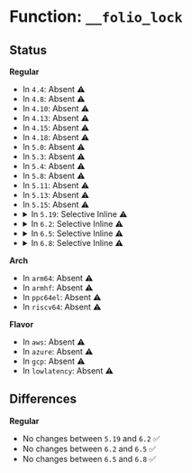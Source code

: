 # Function: <code>__folio_lock</code>

## Status
<b>Regular</b>
<ul>
<li>
In <code>4.4</code>: Absent ⚠️
</li>
<li>
In <code>4.8</code>: Absent ⚠️
</li>
<li>
In <code>4.10</code>: Absent ⚠️
</li>
<li>
In <code>4.13</code>: Absent ⚠️
</li>
<li>
In <code>4.15</code>: Absent ⚠️
</li>
<li>
In <code>4.18</code>: Absent ⚠️
</li>
<li>
In <code>5.0</code>: Absent ⚠️
</li>
<li>
In <code>5.3</code>: Absent ⚠️
</li>
<li>
In <code>5.4</code>: Absent ⚠️
</li>
<li>
In <code>5.8</code>: Absent ⚠️
</li>
<li>
In <code>5.11</code>: Absent ⚠️
</li>
<li>
In <code>5.13</code>: Absent ⚠️
</li>
<li>
In <code>5.15</code>: Absent ⚠️
</li>
<li>
<details>
<summary>In <code>5.19</code>: Selective Inline ⚠️</summary>

```c
void __folio_lock(struct folio *folio);
```

**Collision:** Unique Global

**Inline:** Selective

**Transformation:** False

**Instances:**

```
In mm/filemap.c (ffffffff812f1c24)
Location: mm/filemap.c:1688
Inline: True
Inline callers:
  - mm/filemap.c:filemap_page_mkwrite
  - mm/filemap.c:filemap_fault
  - mm/filemap.c:mapping_seek_hole_data
  - mm/filemap.c:__filemap_get_folio
  - mm/filemap.c:__folio_lock_or_retry
Direct callers:
  - kernel/futex/core.c:get_futex_key
  - kernel/events/uprobes.c:__replace_page
  - mm/page-writeback.c:set_page_dirty_lock
  - mm/page-writeback.c:write_cache_pages
  - mm/truncate.c:invalidate_inode_pages2_range
  - mm/truncate.c:truncate_inode_pages_range
  - mm/vmscan.c:pageout
  - mm/shmem.c:shmem_swapin_folio
  - mm/shmem.c:shmem_undo_range
  - mm/gup.c:unpin_user_page_range_dirty_lock
  - mm/gup.c:unpin_user_pages_dirty_lock
  - mm/memory.c:__do_fault
  - mm/memory.c:do_wp_page
  - mm/memory.c:do_page_mkwrite
  - mm/madvise.c:madvise_cold_or_pageout_pte_range
  - mm/swapfile.c:try_to_unuse
  - mm/swapfile.c:unuse_pte_range
  - mm/hugetlb.c:hugetlb_no_page
  - mm/ksm.c:cmp_and_merge_page
  - mm/ksm.c:cmp_and_merge_page
  - mm/ksm.c:get_ksm_page
  - mm/migrate.c:migrate_pages
  - mm/migrate.c:migrate_pages
  - mm/migrate.c:unmap_and_move_huge_page
  - mm/migrate.c:unmap_and_move
  - mm/migrate.c:writeout
  - mm/migrate.c:putback_movable_pages
  - mm/huge_memory.c:split_huge_pages_all
  - mm/huge_memory.c:do_huge_pmd_wp_page
  - mm/memory-failure.c:__soft_offline_page
  - mm/memory-failure.c:memory_failure
  - mm/memory-failure.c:try_memory_failure_hugetlb
  - fs/pipe.c:generic_pipe_buf_try_steal
  - fs/splice.c:page_cache_pipe_buf_confirm
  - fs/splice.c:page_cache_pipe_buf_try_steal
  - fs/buffer.c:nobh_truncate_page
  - fs/buffer.c:block_page_mkwrite
  - fs/buffer.c:clean_bdev_aliases
  - fs/iomap/buffered-io.c:iomap_page_mkwrite
  - fs/ext4/inode.c:ext4_page_mkwrite
  - fs/ext4/inode.c:ext4_page_mkwrite
  - fs/ext4/inode.c:mpage_prepare_extent_to_map
  - fs/ext4/inode.c:__ext4_journalled_writepage
  - fs/ext4/inode.c:ext4_write_begin
  - fs/hugetlbfs/inode.c:remove_inode_hugepages
  - fs/ecryptfs/mmap.c:ecryptfs_get_locked_page
  - fs/fuse/file.c:fuse_page_mkwrite
  - drivers/video/fbdev/core/fb_defio.c:fb_deferred_io_work
  - drivers/video/fbdev/core/fb_defio.c:fb_deferred_io_mkwrite
```
**Symbols:**

```
ffffffff812f1a80-ffffffff812f1aa7: __folio_lock (STB_GLOBAL)
```
</details>
</li>
<li>
<details>
<summary>In <code>6.2</code>: Selective Inline ⚠️</summary>

```c
void __folio_lock(struct folio *folio);
```

**Collision:** Unique Global

**Inline:** Selective

**Transformation:** False

**Instances:**

```
In mm/filemap.c (ffffffff8135cccf)
Location: mm/filemap.c:1658
Inline: True
Inline callers:
  - mm/filemap.c:filemap_page_mkwrite
  - mm/filemap.c:filemap_fault
  - mm/filemap.c:mapping_seek_hole_data
  - mm/filemap.c:__filemap_get_folio
  - mm/filemap.c:__folio_lock_or_retry
Direct callers:
  - kernel/futex/core.c:get_futex_key
  - kernel/events/uprobes.c:__replace_page
  - mm/page-writeback.c:set_page_dirty_lock
  - mm/page-writeback.c:write_cache_pages
  - mm/truncate.c:invalidate_inode_pages2_range
  - mm/truncate.c:truncate_inode_pages_range
  - mm/vmscan.c:pageout
  - mm/shmem.c:shmem_swapin_folio
  - mm/shmem.c:shmem_undo_range
  - mm/gup.c:unpin_user_page_range_dirty_lock
  - mm/gup.c:unpin_user_pages_dirty_lock
  - mm/memory.c:__do_fault
  - mm/memory.c:do_wp_page
  - mm/memory.c:do_page_mkwrite
  - mm/madvise.c:madvise_cold_or_pageout_pte_range
  - mm/swapfile.c:try_to_unuse
  - mm/swapfile.c:unuse_pte_range
  - mm/hugetlb.c:hugetlb_no_page
  - mm/ksm.c:cmp_and_merge_page
  - mm/ksm.c:cmp_and_merge_page
  - mm/ksm.c:get_ksm_page
  - mm/migrate.c:migrate_pages
  - mm/migrate.c:migrate_pages
  - mm/migrate.c:unmap_and_move_huge_page
  - mm/migrate.c:writeout
  - mm/migrate.c:putback_movable_pages
  - mm/migrate_device.c:migrate_device_coherent_page
  - mm/migrate_device.c:migrate_device_coherent_page
  - mm/huge_memory.c:split_huge_pages_all
  - mm/huge_memory.c:do_huge_pmd_wp_page
  - mm/memory-failure.c:soft_offline_in_use_page
  - mm/memory-failure.c:soft_offline_in_use_page
  - mm/memory-failure.c:memory_failure
  - mm/memory-failure.c:memory_failure
  - mm/memory-failure.c:try_memory_failure_hugetlb
  - mm/memremap.c:zone_device_page_init
  - fs/pipe.c:generic_pipe_buf_try_steal
  - fs/splice.c:page_cache_pipe_buf_confirm
  - fs/splice.c:page_cache_pipe_buf_try_steal
  - fs/buffer.c:block_page_mkwrite
  - fs/buffer.c:clean_bdev_aliases
  - fs/iomap/buffered-io.c:iomap_page_mkwrite
  - fs/ext4/inode.c:ext4_page_mkwrite
  - fs/ext4/inode.c:ext4_page_mkwrite
  - fs/ext4/inode.c:mpage_prepare_extent_to_map
  - fs/ext4/inode.c:__ext4_journalled_writepage
  - fs/ext4/inode.c:ext4_write_begin
  - fs/hugetlbfs/inode.c:remove_inode_hugepages
  - fs/ecryptfs/mmap.c:ecryptfs_get_locked_page
  - fs/fuse/file.c:fuse_page_mkwrite
  - drivers/video/fbdev/core/fb_defio.c:fb_deferred_io_work
  - drivers/video/fbdev/core/fb_defio.c:fb_deferred_io_mkwrite
```
**Symbols:**

```
ffffffff8135c890-ffffffff8135c8b7: __folio_lock (STB_GLOBAL)
```
</details>
</li>
<li>
<details>
<summary>In <code>6.5</code>: Selective Inline ⚠️</summary>

```c
void __folio_lock(struct folio *folio);
```

**Collision:** Unique Global

**Inline:** Selective

**Transformation:** False

**Instances:**

```
In mm/filemap.c (ffffffff8138ecfd)
Location: mm/filemap.c:1632
Inline: True
Inline callers:
  - mm/filemap.c:filemap_page_mkwrite
  - mm/filemap.c:filemap_fault
  - mm/filemap.c:mapping_seek_hole_data
  - mm/filemap.c:__filemap_get_folio
  - mm/filemap.c:__folio_lock_or_retry
Direct callers:
  - kernel/futex/core.c:get_futex_key
  - kernel/events/uprobes.c:__replace_page
  - mm/page-writeback.c:set_page_dirty_lock
  - mm/page-writeback.c:write_cache_pages
  - mm/truncate.c:invalidate_inode_pages2_range
  - mm/truncate.c:truncate_inode_pages_range
  - mm/vmscan.c:pageout
  - mm/shmem.c:shmem_get_folio_gfp
  - mm/shmem.c:shmem_swapin_folio
  - mm/shmem.c:shmem_undo_range
  - mm/shmem.c:shmem_get_partial_folio
  - mm/gup.c:unpin_user_page_range_dirty_lock
  - mm/gup.c:unpin_user_pages_dirty_lock
  - mm/memory.c:__do_fault
  - mm/memory.c:do_wp_page
  - mm/memory.c:do_page_mkwrite
  - mm/madvise.c:madvise_cold_or_pageout_pte_range
  - mm/swapfile.c:try_to_unuse
  - mm/swapfile.c:unuse_pte_range
  - mm/hugetlb.c:hugetlb_no_page
  - mm/ksm.c:cmp_and_merge_page
  - mm/ksm.c:cmp_and_merge_page
  - mm/ksm.c:get_ksm_page
  - mm/migrate.c:migrate_pages_batch
  - mm/migrate.c:unmap_and_move_huge_page
  - mm/migrate.c:migrate_folio_unmap
  - mm/migrate.c:writeout
  - mm/migrate.c:putback_movable_pages
  - mm/migrate_device.c:migrate_device_coherent_page
  - mm/migrate_device.c:migrate_device_coherent_page
  - mm/huge_memory.c:split_huge_pages_all
  - mm/huge_memory.c:do_huge_pmd_wp_page
  - mm/memory-failure.c:soft_offline_in_use_page
  - mm/memory-failure.c:memory_failure
  - mm/memory-failure.c:try_memory_failure_hugetlb
  - mm/memory-failure.c:try_to_split_thp_page
  - mm/memremap.c:zone_device_page_init
  - fs/pipe.c:generic_pipe_buf_try_steal
  - fs/splice.c:page_cache_pipe_buf_confirm
  - fs/splice.c:page_cache_pipe_buf_try_steal
  - fs/buffer.c:block_page_mkwrite
  - fs/buffer.c:clean_bdev_aliases
  - fs/iomap/buffered-io.c:iomap_page_mkwrite
  - fs/ext4/inode.c:ext4_page_mkwrite
  - fs/ext4/inode.c:ext4_page_mkwrite
  - fs/ext4/inode.c:mpage_prepare_extent_to_map
  - fs/ext4/inode.c:ext4_write_begin
  - fs/hugetlbfs/inode.c:remove_inode_hugepages
  - fs/ecryptfs/mmap.c:ecryptfs_get_locked_page
  - fs/fuse/file.c:fuse_page_mkwrite
  - drivers/video/fbdev/core/fb_defio.c:fb_deferred_io_work
  - drivers/video/fbdev/core/fb_defio.c:fb_deferred_io_mkwrite
```
**Symbols:**

```
ffffffff8138e8c0-ffffffff8138e8e7: __folio_lock (STB_GLOBAL)
```
</details>
</li>
<li>
<details>
<summary>In <code>6.8</code>: Selective Inline ⚠️</summary>

```c
void __folio_lock(struct folio *folio);
```

**Collision:** Unique Global

**Inline:** Selective

**Transformation:** False

**Instances:**

```
In mm/filemap.c (ffffffff813b80ea)
Location: mm/filemap.c:1612
Inline: True
Inline callers:
  - mm/filemap.c:filemap_page_mkwrite
  - mm/filemap.c:filemap_fault
  - mm/filemap.c:mapping_seek_hole_data
  - mm/filemap.c:__filemap_get_folio
  - mm/filemap.c:__folio_lock_or_retry
Direct callers:
  - kernel/futex/core.c:get_futex_key
  - kernel/events/uprobes.c:__replace_page
  - mm/page-writeback.c:set_page_dirty_lock
  - mm/page-writeback.c:write_cache_pages
  - mm/truncate.c:invalidate_inode_pages2_range
  - mm/truncate.c:truncate_inode_pages_range
  - mm/vmscan.c:pageout
  - mm/shmem.c:shmem_get_folio_gfp
  - mm/shmem.c:shmem_swapin_folio
  - mm/shmem.c:shmem_undo_range
  - mm/shmem.c:shmem_get_partial_folio
  - mm/gup.c:unpin_user_page_range_dirty_lock
  - mm/gup.c:unpin_user_pages_dirty_lock
  - mm/memory.c:__do_fault
  - mm/memory.c:do_wp_page
  - mm/memory.c:do_page_mkwrite
  - mm/madvise.c:madvise_cold_or_pageout_pte_range
  - mm/swapfile.c:try_to_unuse
  - mm/swapfile.c:unuse_pte_range
  - mm/hugetlb.c:hugetlb_no_page
  - mm/ksm.c:cmp_and_merge_page
  - mm/ksm.c:cmp_and_merge_page
  - mm/ksm.c:get_ksm_page
  - mm/migrate.c:migrate_pages_batch
  - mm/migrate.c:unmap_and_move_huge_page
  - mm/migrate.c:migrate_folio_unmap
  - mm/migrate.c:writeout
  - mm/migrate.c:putback_movable_pages
  - mm/migrate_device.c:migrate_device_coherent_page
  - mm/migrate_device.c:migrate_device_coherent_page
  - mm/huge_memory.c:split_huge_pages_all
  - mm/huge_memory.c:move_pages_huge_pmd
  - mm/huge_memory.c:do_huge_pmd_wp_page
  - mm/memory-failure.c:soft_offline_in_use_page
  - mm/memory-failure.c:memory_failure
  - mm/memory-failure.c:try_memory_failure_hugetlb
  - mm/memory-failure.c:try_to_split_thp_page
  - mm/userfaultfd.c:move_pages_pte
  - mm/memremap.c:zone_device_page_init
  - fs/pipe.c:generic_pipe_buf_try_steal
  - fs/splice.c:page_cache_pipe_buf_confirm
  - fs/splice.c:page_cache_pipe_buf_try_steal
  - fs/buffer.c:block_page_mkwrite
  - fs/buffer.c:clean_bdev_aliases
  - fs/iomap/buffered-io.c:iomap_page_mkwrite
  - fs/ext4/inode.c:ext4_page_mkwrite
  - fs/ext4/inode.c:ext4_page_mkwrite
  - fs/ext4/inode.c:mpage_prepare_extent_to_map
  - fs/ext4/inode.c:ext4_write_begin
  - fs/hugetlbfs/inode.c:remove_inode_hugepages
  - fs/ecryptfs/mmap.c:ecryptfs_get_locked_page
  - fs/fuse/file.c:fuse_page_mkwrite
  - block/bio.c:bio_set_pages_dirty
  - block/bio.c:__bio_release_pages
  - drivers/video/fbdev/core/fb_defio.c:fb_deferred_io_work
  - drivers/video/fbdev/core/fb_defio.c:fb_deferred_io_mkwrite
```
**Symbols:**

```
ffffffff813b7f80-ffffffff813b7fa7: __folio_lock (STB_GLOBAL)
```
</details>
</li>
</ul>
<b>Arch</b>
<ul>
<li>
In <code>arm64</code>: Absent ⚠️
</li>
<li>
In <code>armhf</code>: Absent ⚠️
</li>
<li>
In <code>ppc64el</code>: Absent ⚠️
</li>
<li>
In <code>riscv64</code>: Absent ⚠️
</li>
</ul>
<b>Flavor</b>
<ul>
<li>
In <code>aws</code>: Absent ⚠️
</li>
<li>
In <code>azure</code>: Absent ⚠️
</li>
<li>
In <code>gcp</code>: Absent ⚠️
</li>
<li>
In <code>lowlatency</code>: Absent ⚠️
</li>
</ul>

## Differences
<b>Regular</b>
<ul>
<li>
No changes between <code>5.19</code> and <code>6.2</code> ✅
</li>
<li>
No changes between <code>6.2</code> and <code>6.5</code> ✅
</li>
<li>
No changes between <code>6.5</code> and <code>6.8</code> ✅
</li>
</ul>
